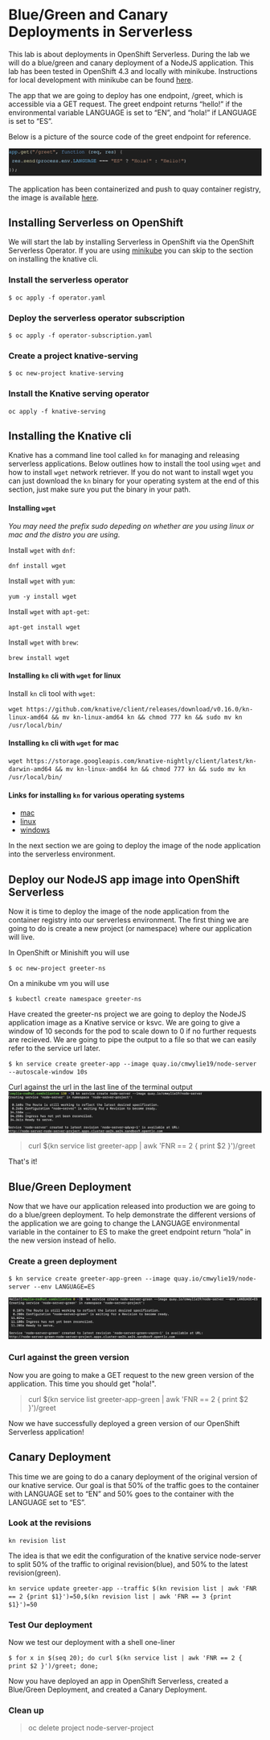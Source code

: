 # Blue/Green and Canary Deployments in Serverless
This lab is about deployments in OpenShift Serverless. During the lab we will do a blue/green and canary deployment of a NodeJS application. This lab has been tested in OpenShift 4.3 and locally with minikube.  Instructions for local development with minikube can be found [here](https://gitlab.consulting.redhat.com/appdev-coe/cloud-native-appdev-enablement/serverless-enablement/introduction/-/blob/master/minikube.md).


The app that we are going to deploy has one endpoint, /greet, which is accessible via a GET request. The greet endpoint returns “hello!” if the environmental variable LANGUAGE is set to “EN”, and “hola!” if LANGUAGE is set to “ES”.   

Below is a picture of the source code of the greet endpoint for reference.   
   
   ![Greet Endpoint](greet.png)

The application has been containerized and push to quay container registry, the image is available [here](quay.io/cmwylie19/node-server).   


## Installing Serverless on OpenShift
We will start the lab by installing Serverless in OpenShift via the OpenShift Serverless Operator. If you are using [minikube](https://gitlab.consulting.redhat.com/appdev-coe/cloud-native-appdev-enablement/serverless-enablement/introduction/-/blob/master/minikube.md) you can skip to the section on installing the knative cli.

### Install the serverless operator
```
$ oc apply -f operator.yaml   
```

### Deploy the serverless operator subscription
```
$ oc apply -f operator-subscription.yaml   
```

### Create a project knative-serving
```
$ oc new-project knative-serving   
```

### Install the Knative serving operator
```
oc apply -f knative-serving
```

## Installing the Knative cli
Knative has a command line tool called `kn` for managing and releasing serverless applications. Below outlines how to install the tool using `wget` and how to install `wget`  network retriever. If you do not want to install wget you can just download the `kn` binary for your operating system at the end of this section, just make sure you put the binary in your path. 

#### Installing `wget`   
_You may need the prefix sudo depeding on whether are you using linux or mac and the distro you are using._   
   
Install `wget` with `dnf`:
```
dnf install wget
```

Install `wget` with `yum`:
```
yum -y install wget
```

Install `wget` with `apt-get`:
```
apt-get install wget
```

Install `wget` with `brew`:
```
brew install wget
```

#### Installing `kn` cli with `wget` for linux

Install `kn` cli tool with `wget`:
```
wget https://github.com/knative/client/releases/download/v0.16.0/kn-linux-amd64 && mv kn-linux-amd64 kn && chmod 777 kn && sudo mv kn /usr/local/bin/
```

#### Installing `kn` cli with `wget` for mac
```
wget https://storage.googleapis.com/knative-nightly/client/latest/kn-darwin-amd64 && mv kn-linux-amd64 kn && chmod 777 kn && sudo mv kn /usr/local/bin/
```


#### Links for installing `kn` for various operating systems
- [mac](https://storage.googleapis.com/knative-nightly/client/latest/kn-darwin-amd64)
- [linux](https://github.com/knative/client/releases/download/v0.16.0/kn-linux-amd64) 
- [windows](https://storage.googleapis.com/knative-nightly/client/latest/kn-windows-amd64.exe)

In the next section we are going to deploy the image of the node application into the serverless environment.   

## Deploy our NodeJS app image into OpenShift Serverless
Now it is time to deploy the image of the node application from the container registry into our serverless environment. The first thing we are going to do is create a new project (or namespace) where our application will live.   

In OpenShift or Minishift you will use

```
$ oc new-project greeter-ns
```

On a minikube vm you will use
```
$ kubectl create namespace greeter-ns
```

Have created the greeter-ns project we are going to deploy the NodeJS application image as a Knative service or ksvc. We are going to give a window of 10 seconds for the pod to scale down to 0 if no further requests are recieved. We are going to pipe the output to a file so that we can easily refer to the service url later.

``` 
$ kn service create greeter-app --image quay.io/cmwylie19/node-server --autoscale-window 10s 
```

Curl against the url in the last line of the terminal output   
![terminal output](ksvc.png)   
> curl $(kn service list greeter-app | awk 'FNR == 2 { print $2 }')/greet  

That's it!

## Blue/Green Deployment 
Now that we have our application released into production we are going to do a blue/green deployment. To help demonstrate the different versions of the application we are going to change the LANGUAGE environmental variable in the container to ES to make the greet endpoint return “hola” in the new version instead of hello.


### Create a green deployment
```  
$ kn service create greeter-app-green --image quay.io/cmwylie19/node-server --env LANGUAGE=ES 
```

![terminal output](green.png)  

### Curl against the green version
Now you are going to make a GET request to the new green version of the application. This time you should get "hola!". 

> curl $(kn service list greeter-app-green | awk 'FNR == 2 { print $2 }')/greet

Now we have successfully deployed a green version of our OpenShift Serverless application!

## Canary Deployment
This time we are going to do a canary deployment of the original version of our knative service. Our goal is that 50% of the traffic goes to the container with LANGUAGE set to “EN” and 50% goes to the container with the LANGUAGE set to “ES”.

### Look at the revisions
```
kn revision list
```
The idea is that we edit the configuration of the knative service node-server to split 50% of the traffic to original revision(blue), and 50% to the latest revision(green).

```
kn service update greeter-app --traffic $(kn revision list | awk 'FNR == 2 {print $1}')=50,$(kn revision list | awk 'FNR == 3 {print $1}')=50
```

### Test Our deployment
Now we test our deployment with a shell one-liner   
```
$ for x in $(seq 20); do curl $(kn service list | awk 'FNR == 2 { print $2 }')/greet; done;
```


Now you have deployed an app in OpenShift Serverless, created a Blue/Green Deployment, and created a Canary Deployment.

### Clean up
> oc delete project node-server-project
